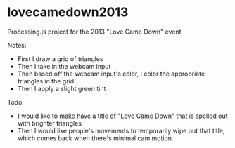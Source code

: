 lovecamedown2013
================

Processing.js project for the 2013 "Love Came Down" event

Notes:
*  First I draw a grid of triangles
*  Then I take in the webcam input
*  Then based off the webcam input's color, I color the appropriate triangles in the grid
*  Then I apply a slight green tint

Todo:
*  I would like to make have a title of "Love Came Down" that is spelled out with brighter triangles
*  Then I would like people's movements to temporarily wipe out that title, which comes back when there's minimal cam motion.
